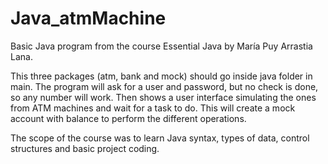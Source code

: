 # Java_atmMachine
Basic Java program from the course Essential Java by María Puy Arrastia Lana.

This three packages (atm, bank and mock) should go inside java folder in main.
The program will ask for a user and password, but no check is done, so any number will work. Then shows a user interface simulating the ones from ATM machines and wait for a task to do.
This will create a mock account with balance to perform the different operations.

The scope of the course was to learn Java syntax, types of data, control structures and basic project coding.
